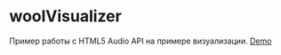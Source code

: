 woolVisualizer
==============
Пример работы с HTML5 Audio API на примере визуализации.
<a href="http://angular.demosite.pro/visualizer/">Demo</a>